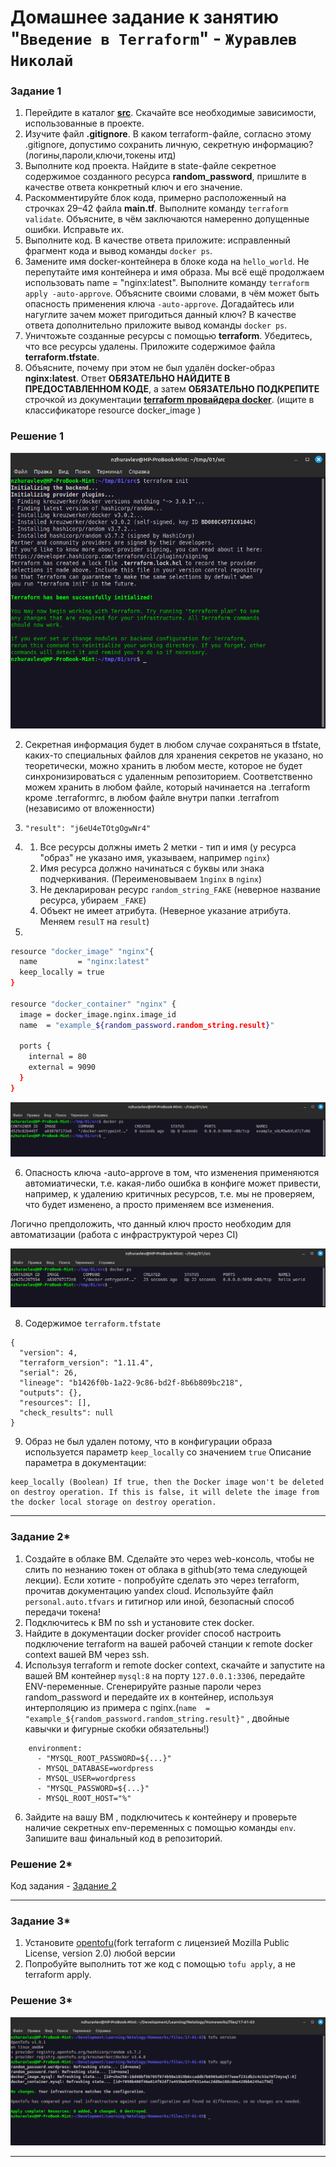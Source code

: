 # Домашнее задание к занятию "`Введение в Terraform`" - `Журавлев Николай`

### Задание 1

1. Перейдите в каталог [**src**](https://github.com/netology-code/ter-homeworks/tree/main/01/src). Скачайте все необходимые зависимости, использованные в проекте. 
2. Изучите файл **.gitignore**. В каком terraform-файле, согласно этому .gitignore, допустимо сохранить личную, секретную информацию?(логины,пароли,ключи,токены итд)
3. Выполните код проекта. Найдите  в state-файле секретное содержимое созданного ресурса **random_password**, пришлите в качестве ответа конкретный ключ и его значение.
4. Раскомментируйте блок кода, примерно расположенный на строчках 29–42 файла **main.tf**.
Выполните команду ```terraform validate```. Объясните, в чём заключаются намеренно допущенные ошибки. Исправьте их.
5. Выполните код. В качестве ответа приложите: исправленный фрагмент кода и вывод команды ```docker ps```.
6. Замените имя docker-контейнера в блоке кода на ```hello_world```. Не перепутайте имя контейнера и имя образа. Мы всё ещё продолжаем использовать name = "nginx:latest". Выполните команду ```terraform apply -auto-approve```.
Объясните своими словами, в чём может быть опасность применения ключа  ```-auto-approve```. Догадайтесь или нагуглите зачем может пригодиться данный ключ? В качестве ответа дополнительно приложите вывод команды ```docker ps```.
8. Уничтожьте созданные ресурсы с помощью **terraform**. Убедитесь, что все ресурсы удалены. Приложите содержимое файла **terraform.tfstate**. 
9. Объясните, почему при этом не был удалён docker-образ **nginx:latest**. Ответ **ОБЯЗАТЕЛЬНО НАЙДИТЕ В ПРЕДОСТАВЛЕННОМ КОДЕ**, а затем **ОБЯЗАТЕЛЬНО ПОДКРЕПИТЕ** строчкой из документации [**terraform провайдера docker**](https://docs.comcloud.xyz/providers/kreuzwerker/docker/latest/docs).  (ищите в классификаторе resource docker_image )

### Решение 1

![](./img/01-01.png)

2. Секретная информация будет в любом случае сохраняться в tfstate, каких-то специальных файлов для хранения секретов не указано, но теоретически, можно хранить в любом месте, которое не будет синхронизироваться с удаленным репозиторием.
Соответственно можем хранить в любом файле, который начинается на .terraform кроме .terraformrc, в любом файле внутри папки .terrafrom (независимо от вложенности)

3. `"result": "j6eU4eTOtgOgwNr4"`

4. 1. Все ресурсы должны иметь 2 метки - тип и имя (у ресурса "образ" не указано имя, указываем, например `nginx`)
   2. Имя ресурса должно начинаться с буквы или знака подчеркивания. (Переименовываем `1nginx` в `nginx`)
   3. Не декларирован ресурс `random_string_FAKE` (неверное название ресурса, убираем `_FAKE`)
   4. Объект не имеет атрибута. (Неверное указание атрибута. Меняем `resulT` на `result`)

5. 

```bash
resource "docker_image" "nginx"{
  name         = "nginx:latest"
  keep_locally = true
}

resource "docker_container" "nginx" {
  image = docker_image.nginx.image_id
  name  = "example_${random_password.random_string.result}"

  ports {
    internal = 80
    external = 9090
  }
}
```

![](./img/01-02.png)

6. Опасность ключа -auto-approve в том, что изменения применяются автомиатически, т.е. какая-либо ошибка в конфиге может привести, например, к удалению критичных ресурсов, т.е. мы не проверяем, что будет изменено, а просто применяем все изменения.

Логично препдоложить, что данный ключ просто необходим для автоматизации (работа с инфраструктурой через CI)

![](./img/01-03.png)

8. Содержимое `terraform.tfstate`
```
{
  "version": 4,
  "terraform_version": "1.11.4",
  "serial": 26,
  "lineage": "b1426f0b-1a22-9c86-bd2f-8b6b809bc218",
  "outputs": {},
  "resources": [],
  "check_results": null
}
```
9. Образ не был удален потому, что в конфигурации образа используется параметр `keep_locally` со значением `true`
Описание параметра в документации:
```
keep_locally (Boolean) If true, then the Docker image won't be deleted on destroy operation. If this is false, it will delete the image from the docker local storage on destroy operation.
```

---

### Задание 2*

1. Создайте в облаке ВМ. Сделайте это через web-консоль, чтобы не слить по незнанию токен от облака в github(это тема следующей лекции). Если хотите - попробуйте сделать это через terraform, прочитав документацию yandex cloud. Используйте файл ```personal.auto.tfvars``` и гитигнор или иной, безопасный способ передачи токена!
2. Подключитесь к ВМ по ssh и установите стек docker.
3. Найдите в документации docker provider способ настроить подключение terraform на вашей рабочей станции к remote docker context вашей ВМ через ssh.
4. Используя terraform и  remote docker context, скачайте и запустите на вашей ВМ контейнер ```mysql:8``` на порту ```127.0.0.1:3306```, передайте ENV-переменные. Сгенерируйте разные пароли через random_password и передайте их в контейнер, используя интерполяцию из примера с nginx.(```name  = "example_${random_password.random_string.result}"```  , двойные кавычки и фигурные скобки обязательны!) 
```
    environment:
      - "MYSQL_ROOT_PASSWORD=${...}"
      - MYSQL_DATABASE=wordpress
      - MYSQL_USER=wordpress
      - "MYSQL_PASSWORD=${...}"
      - MYSQL_ROOT_HOST="%"
```

6. Зайдите на вашу ВМ , подключитесь к контейнеру и проверьте наличие секретных env-переменных с помощью команды ```env```. Запишите ваш финальный код в репозиторий.

### Решение 2*

Код задания - [Задание 2](./files)

---

### Задание 3*
1. Установите [opentofu](https://opentofu.org/)(fork terraform с лицензией Mozilla Public License, version 2.0) любой версии
2. Попробуйте выполнить тот же код с помощью ```tofu apply```, а не terraform apply.

### Решение 3*

![](./img/03-01.png)

---